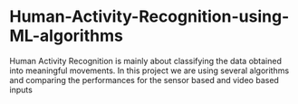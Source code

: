 # Human-Activity-Recognition-using-ML-algorithms
Human Activity Recognition is mainly  about classifying the data obtained into meaningful  movements. In this project we are using several algorithms and comparing the performances for the sensor based and video based inputs
